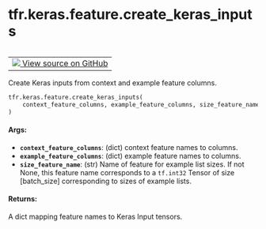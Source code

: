 <div itemscope itemtype="http://developers.google.com/ReferenceObject">
<meta itemprop="name" content="tfr.keras.feature.create_keras_inputs" />
<meta itemprop="path" content="Stable" />
</div>

# tfr.keras.feature.create_keras_inputs

<!-- Insert buttons and diff -->

<table class="tfo-notebook-buttons tfo-api" align="left">

<td>
  <a target="_blank" href="https://github.com/tensorflow/ranking/tree/master/tensorflow_ranking/python/keras/feature.py">
    <img src="https://www.tensorflow.org/images/GitHub-Mark-32px.png" />
    View source on GitHub
  </a>
</td></table>

Create Keras inputs from context and example feature columns.

```python
tfr.keras.feature.create_keras_inputs(
    context_feature_columns, example_feature_columns, size_feature_name
)
```

<!-- Placeholder for "Used in" -->

#### Args:

*   <b>`context_feature_columns`</b>: (dict) context feature names to columns.
*   <b>`example_feature_columns`</b>: (dict) example feature names to columns.
*   <b>`size_feature_name`</b>: (str) Name of feature for example list sizes. If
    not None, this feature name corresponds to a `tf.int32` Tensor of size
    [batch_size] corresponding to sizes of example lists.

#### Returns:

A dict mapping feature names to Keras Input tensors.
